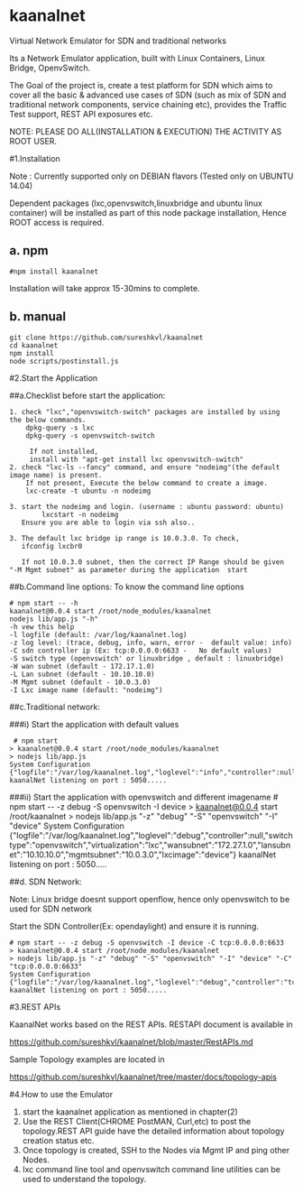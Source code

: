 # kaanalnet

Virtual Network Emulator for SDN and traditional networks 

Its a Network Emulator application, built with Linux Containers, Linux Bridge, OpenvSwitch.

The Goal of the project is, create a test platform for SDN  which aims to cover all the basic & advanced use cases of SDN (such as mix of SDN and traditional network components, service chaining etc), provides the Traffic Test support, REST API exposures etc.


NOTE: PLEASE DO ALL(INSTALLATION & EXECUTION) THE ACTIVITY AS  ROOT USER.

#1.Installation

Note : Currently supported only on DEBIAN flavors (Tested only on UBUNTU 14.04)

Dependent packages (lxc,openvswitch,linuxbridge and ubuntu linux container) will be installed as part of this node package installation, Hence  ROOT access is required.
## a. npm 
    #npm install kaanalnet

Installation will take approx 15-30mins to complete.


## b. manual
    git clone https://github.com/sureshkvl/kaanalnet
    cd kaanalnet
    npm install
    node scripts/postinstall.js


#2.Start the Application 

##a.Checklist before start the application:

    1. check "lxc","openvswitch-switch" packages are installed by using the below commands.
        dpkg-query -s lxc
        dpkg-query -s openvswitch-switch
        
         If not installed, 
         install with "apt-get install lxc openvswitch-switch"
    2. check "lxc-ls --fancy" command, and ensure "nodeimg"(the default image name) is present.
        If not present, Execute the below command to create a image.
        lxc-create -t ubuntu -n nodeimg

    3. start the nodeimg and login. (username : ubuntu password: ubuntu)
            lxcstart -n nodeimg
       Ensure you are able to login via ssh also.. 

    3. The default lxc bridge ip range is 10.0.3.0. To check,
       ifconfig lxcbr0  
    
       If not 10.0.3.0 subnet, then the correct IP Range should be given "-M Mgmt subnet" as parameter during the application  start


##b.Command line options:
To know the command line options

    # npm start -- -h
    kaanalnet@0.0.4 start /root/node_modules/kaanalnet
    nodejs lib/app.js "-h"
    -h vew this help
    -l logfile (default: /var/log/kaanalnet.log)
    -z log level: (trace, debug, info, warn, error -  default value: info)
    -C sdn controller ip (Ex: tcp:0.0.0.0:6633 -   No default values)  
    -S switch type (openvswitch' or linuxbridge , default : linuxbridge)
    -W wan subnet (default - 172.17.1.0)
    -L Lan subnet (default - 10.10.10.0)
    -M Mgmt subnet (default - 10.0.3.0)
    -I Lxc image name (default: "nodeimg")


##c.Traditional network:

###i) Start the application with default values


     # npm start 
    > kaanalnet@0.0.4 start /root/node_modules/kaanalnet
    > nodejs lib/app.js
    System Configuration {"logfile":"/var/log/kaanalnet.log","loglevel":"info","controller":null,"switchtype":"linuxbridge","virtualization":"lxc","wansubnet":"172.27.1.0","lansubnet":"10.10.10.0","mgmtsubnet":"10.0.3.0","lxcimage":"nodeimg"}
    kaanalNet listening on port : 5050.....


###ii) Start the application with openvswitch and different imagename
    # npm start -- -z debug -S openvswitch -I device
    > kaanalnet@0.0.4 start /root/kaanalnet
    > nodejs lib/app.js "-z" "debug" "-S" "openvswitch" "-I" "device"
    System Configuration {"logfile":"/var/log/kaanalnet.log","loglevel":"debug","controller":null,"switchtype":"openvswitch","virtualization":"lxc","wansubnet":"172.27.1.0","lansubnet":"10.10.10.0","mgmtsubnet":"10.0.3.0","lxcimage":"device"}
    kaanalNet listening on port : 5050.....


##d. SDN Network:

Note: Linux bridge doesnt support openflow, hence only openvswitch to be used for SDN network

Start the SDN Controller(Ex: opendaylight) and ensure it is running.

    
    # npm start -- -z debug -S openvswitch -I device -C tcp:0.0.0.0:6633
    > kaanalnet@0.0.4 start /root/node_modules/kaanalnet
    > nodejs lib/app.js "-z" "debug" "-S" "openvswitch" "-I" "device" "-C" "tcp:0.0.0.0:6633"
    System Configuration {"logfile":"/var/log/kaanalnet.log","loglevel":"debug","controller":"tcp:0.0.0.0:6633","switchtype":"openvswitch","virtualization":"lxc","wansubnet":"172.27.1.0","lansubnet":"10.10.10.0","mgmtsubnet":"10.0.3.0","lxcimage":"device"}
    kaanalNet listening on port : 5050.....


#3.REST APIs

KaanalNet works based on the REST APIs. RESTAPI document is available in

https://github.com/sureshkvl/kaanalnet/blob/master/RestAPIs.md

Sample Topology examples are located in 

https://github.com/sureshkvl/kaanalnet/tree/master/docs/topology-apis


#4.How to use the Emulator

1. start the kaanalnet application as mentioned in chapter(2)
2. Use the REST Client(CHROME PostMAN, Curl,etc) to post the topology.REST API guide have the detailed information about topology creation status etc.
3. Once topology is created, SSH to the Nodes via Mgmt IP and ping other Nodes.
4. lxc command line tool and openvswitch command line utilities can be used to understand the topology.
